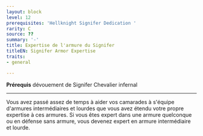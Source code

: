 ```yaml
---
layout: block
level: 12
prerequisites: 'Hellknight Signifer Dedication '
rarity: C
source: ??
summary: '-'
title: Expertise de l'armure du Signifer
titleEN: Signifer Armor Expertise
traits:
- general

---
```


<p><span><strong>Prérequis</strong> dévouement de Signifer Chevalier infernal<br></span></p>
<hr>
<p>Vous avez passé assez de temps à aider vos camarades à s'équipe d'armures intermédiaires et lourdes que vous avez étendu votre propre expertise à ces armures. Si vous êtes expert dans une armure quelconque ou en défense sans armure, vous devenez expert en armure intermédiaire et lourde.</p>